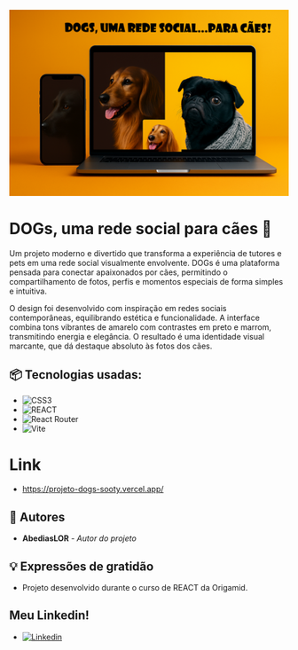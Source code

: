 ![Logo do projeto](src/Assets/dogs_mockup.png)

# DOGs, uma rede social para cães 🐾

Um projeto moderno e divertido que transforma a experiência de tutores e pets em uma rede social visualmente envolvente. DOGs é uma plataforma pensada para conectar apaixonados por cães, permitindo o compartilhamento de fotos, perfis e momentos especiais de forma simples e intuitiva.

O design foi desenvolvido com inspiração em redes sociais contemporâneas, equilibrando estética e funcionalidade. A interface combina tons vibrantes de amarelo com contrastes em preto e marrom, transmitindo energia e elegância. O resultado é uma identidade visual marcante, que dá destaque absoluto às fotos dos cães.

## 📦 Tecnologias usadas:

- ![CSS3](https://img.shields.io/badge/css3-%231572B6.svg?style=for-the-badge&logo=css3&logoColor=white)
- ![REACT](https://img.shields.io/badge/react-%2320232a.svg?style=for-the-badge&logo=react&logoColor=%2361DAF)
- ![React Router](https://img.shields.io/badge/React_Router-CA4245?style=for-the-badge&logo=react-router&logoColor=white)
- ![Vite](https://img.shields.io/badge/vite-%23646CFF.svg?style=for-the-badge&logo=vite&logoColor=white)

# Link

- https://projeto-dogs-sooty.vercel.app/

## 👷 Autores

- **AbediasLOR** - _Autor do projeto_

## 💡 Expressões de gratidão

- Projeto desenvolvido durante o curso de REACT da Origamid.

## Meu Linkedin!

- [![Linkedin](https://img.shields.io/badge/LinkedIn-0077B5?style=for-the-badge&logo=linkedin&logoColor=white)](https://www.linkedin.com/in/abedias-ribeiro-2b33b426b)

